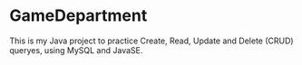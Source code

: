 # GameDepartment
This is my Java project to practice Create, Read, Update and Delete (CRUD) queryes, using MySQL and JavaSE.
